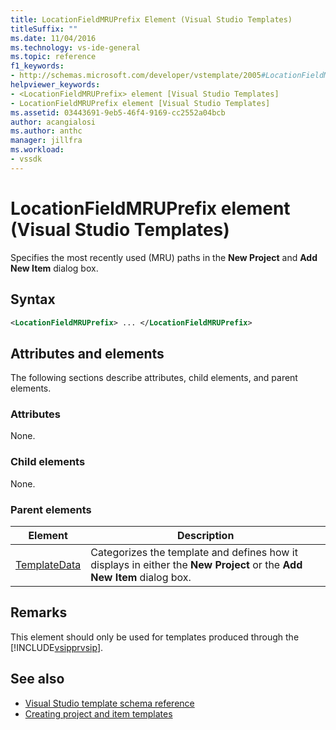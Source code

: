 ```yaml
---
title: LocationFieldMRUPrefix Element (Visual Studio Templates)
titleSuffix: ""
ms.date: 11/04/2016
ms.technology: vs-ide-general
ms.topic: reference
f1_keywords:
- http://schemas.microsoft.com/developer/vstemplate/2005#LocationFieldMRUPrefix
helpviewer_keywords:
- <LocationFieldMRUPrefix> element [Visual Studio Templates]
- LocationFieldMRUPrefix element [Visual Studio Templates]
ms.assetid: 03443691-9eb5-46f4-9169-cc2552a04bcb
author: acangialosi
ms.author: anthc
manager: jillfra
ms.workload:
- vssdk
---
```

# LocationFieldMRUPrefix element (Visual Studio Templates)

Specifies the most recently used (MRU) paths in the **New Project** and **Add New Item** dialog box.

## Syntax

```xml
<LocationFieldMRUPrefix> ... </LocationFieldMRUPrefix>
```

## Attributes and elements

 The following sections describe attributes, child elements, and parent elements.

### Attributes

 None.

### Child elements

 None.

### Parent elements

|Element|Description|
|-------------|-----------------|
|[TemplateData](../extensibility/templatedata-element-visual-studio-templates.md)|Categorizes the template and defines how it displays in either the **New Project** or the **Add New Item** dialog box.|

## Remarks

 This element should only be used for templates produced through the [!INCLUDE[vsipprvsip](../extensibility/includes/vsipprvsip_md.md)].

## See also

- [Visual Studio template schema reference](../extensibility/visual-studio-template-schema-reference.md)
- [Creating project and item templates](../ide/creating-project-and-item-templates.md)
